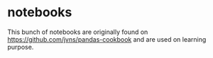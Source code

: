 # notebooks
This bunch of notebooks are originally found on https://github.com/jvns/pandas-cookbook and are used on learning purpose.
